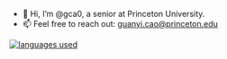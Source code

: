 - 👋 Hi, I’m @gca0, a senior at Princeton University.
- 📫 Feel free to reach out: guanyi.cao@princeton.edu

[![languages used](https://github-readme-stats.vercel.app/api/top-langs/?username=gca0)](https://github.com/anuraghazra/github-readme-stats)

<!---
gca0/gca0 is a ✨ special ✨ repository because its `README.md` (this file) appears on your GitHub profile.
You can click the Preview link to take a look at your changes.
--->
